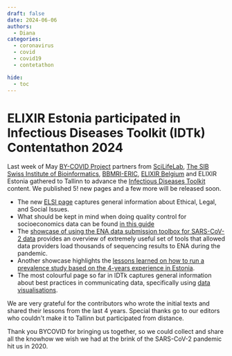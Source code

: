 ```yaml
---
draft: false
date: 2024-06-06
authors:
  - Diana
categories:
  - coronavirus 
  - covid 
  - covid19 
  - contetathon

hide:
  - toc
---
```


# ELIXIR Estonia participated in Infectious Diseases Toolkit (IDTk) Contentathon 2024

Last week of May [BY-COVID Project](https://by-covid.org/) partners from [SciLifeLab](https://www.scilifelab.se/data/), [The SIB Swiss Institute of Bioinformatics](https://www.sib.swiss/), [BBMRI-ERIC](https://www.bbmri-eric.eu/), [ELIXIR Belgium](https://www.elixir-belgium.org/) and ELIXIR Estonia gathered to Tallinn to advance the [Infectious Diseases Toolkit](https://www.infectious-diseases-toolkit.org/) content. We published 5! new pages and a few more will be released soon.

<!-- more -->

* The new [ELSI page](https://www.infectious-diseases-toolkit.org/ethical-legal-and-social-issues/) captures general information about Ethical, Legal, and Social Issues.
* What should be kept in mind when doing quality control for socioeconomics data can be found [in this guide](https://www.infectious-diseases-toolkit.org/quality-control/socioeconomic-data)
* The [showcase of using the ENA data submission toolbox for SARS-CoV-2 data](https://www.infectious-diseases-toolkit.org/showcase/ena-data-submission-toolbox) provides an overview of extremely useful set of tools that allowed data providers load thousands of sequencing results to ENA during the pandemic.
* Another showcase highlights the [lessons learned on how to run a prevalence study based on the 4-years experience in Estonia](https://infectious-diseases-toolkit.org/showcase/estonian-prevalence-study). 
* The most colourful page so far in IDTk captures general information about best practices in communicating data, specifically using [data visualisations](https://www.infectious-diseases-toolkit.org/data-communication/).

We are very grateful for the contributors who wrote the initial texts and shared their lessons from the last 4 years. Special thanks go to our editors who couldn't make it to Tallinn but participated from distance.

Thank you BYCOVID for bringing us together, so we could collect and share all the knowhow we wish we had at the brink of the SARS-CoV-2 pandemic hit us in 2020.

